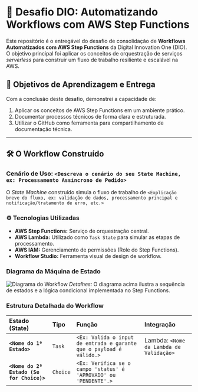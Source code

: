 # 🚀 Desafio DIO: Automatizando Workflows com AWS Step Functions

Este repositório é o entregável do desafio de consolidação de **Workflows Automatizados com AWS Step Functions** da Digital Innovation One (DIO). O objetivo principal foi aplicar os conceitos de orquestração de serviços *serverless* para construir um fluxo de trabalho resiliente e escalável na AWS.

## 🎯 Objetivos de Aprendizagem e Entrega

Com a conclusão deste desafio, demonstrei a capacidade de:

1.  Aplicar os conceitos de AWS Step Functions em um ambiente prático.
2.  Documentar processos técnicos de forma clara e estruturada.
3.  Utilizar o GitHub como ferramenta para compartilhamento de documentação técnica.

---

## 🛠️ O Workflow Construído

### Cenário de Uso: `<Descreva o cenário do seu State Machine, ex: Processamento Assíncrono de Pedido>`

O *State Machine* construído simula o fluxo de trabalho de `<Explicação breve do fluxo, ex: validação de dados, processamento principal e notificação/tratamento de erro, etc.>`

### ⚙️ Tecnologias Utilizadas

* **AWS Step Functions:** Serviço de orquestração central.
* **AWS Lambda:** Utilizado como `Task State` para simular as etapas de processamento.
* **AWS IAM:** Gerenciamento de permissões (Role do Step Functions).
* **Workflow Studio:** Ferramenta visual de design de workflow.

### Diagrama da Máquina de Estado

![Diagrama do Workflow](images/diagrama_step_functions.png)
*Detalhes:* O diagrama acima ilustra a sequência de estados e a lógica condicional implementada no Step Functions.

### Estrutura Detalhada do Workflow

| Estado (State) | Tipo | Função | Integração |
| :--- | :--- | :--- | :--- |
| **`<Nome do 1º Estado>`** | `Task` | `<Ex: Valida o input de entrada e garante que o payload é válido.>` | Lambda: `<Nome da Lambda de Validação>` |
| **`<Nome do 2º Estado (Se for Choice)>`** | `Choice` | `<Ex: Verifica se o campo 'status' é 'APROVADO' ou 'PENDENTE'.>` |
